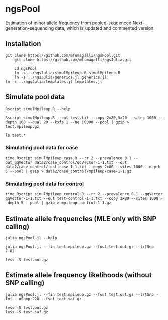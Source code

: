 # ngsPool
Estimation of minor allele frequency from pooled-sequenced Next-generation-sequencing data, which is updated and commented version.

## Installation

	git clone https://github.com/mfumagalli/ngsPool.git
        git clone https://github.com/mfumagalli/ngsJulia.git

        cd ngsPool
        ln -s ../ngsJulia/simulMpileup.R simulMpileup.R
        ln -s ../ngsJulia/generics.jl generics.jl
	ln -s ../ngsJulia/templates.jl templates.jl

## Simulate pool data

	Rscript simulMpileup.R --help

	Rscript simulMpileup.R --out test.txt --copy 2x80,3x20 --sites 1000 --depth 100 --qual 20 --ksfs 1 --ne 10000 --pool | gzip > test.mpileup.gz

	ls test.*
	
### Simulating pool data for case
	time Rscript simulMpileup_case.R --rr 2 --prevalence 0.1 --out_qqVector data2/case_control/qqVector-1-1.txt --out data2/case_control/test-case-1-1.txt --copy 2x80 --sites 1000 --depth 5 --pool | gzip > data2/case_control/mpileup-case-1-1.gz

### Simulating pool data for control
	time Rscript simulMpileup_control.R --rr 2 --prevalence 0.1 --qqVector qqVector-1-1.txt --out test-control-1-1.txt --copy 2x80 --sites 1000 --depth 5 --pool | gzip > mpileup-control-1-1.gz



## Estimate allele frequencies (MLE only with SNP calling)

	julia ngsPool.jl --help

	julia ngsPool.jl --fin test.mpileup.gz --fout test.out.gz --lrtSnp 7.82

	less -S test.out.gz

## Estimate allele frequency likelihoods (without SNP calling)

	julia ngsPool.jl --fin test.mpileup.gz --fout test.out.gz --lrtSnp -Inf --nSamp 220 --fsaf test.saf.gz

	less -S test.out.gz
	less -S test.saf.gz


